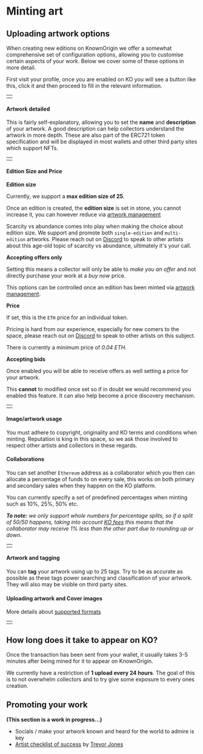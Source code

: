 # Minting art

## Uploading artwork options

When creating new editions on KnownOrigin we offer a somewhat comprehensive set of configuration options, 
allowing you to customise certain aspects of your work. Below we cover some of these options in more detail. 

First visit your profile, once you are enabled on KO you will see a button like this, click it and then proceed to fill in the relevant information. 

<table><tr><td>
<img :src="$withBase('/creating-editions/minting-button.png')">
</td></tr></table>

#### Artwork detailed

This is fairly self-explanatory, allowing you to set the **name** and **description** of your artwork. 
A good description can help collectors understand the artwork in more depth. These are also part of the ERC721 token 
specification and will be displayed in most wallets and other third party sites which support NFTs.

<table><tr><td>
<img :src="$withBase('/creating-editions/artwork-details.png')">
</td></tr></table>

#### Edition Size and Price  

**Edition size**

Currently, we support a **max edition size of 25**.

Once an edition is created, the **edition size** is set in stone, you cannot increase it, you can however 
reduce via [artwork management](./artwork-management.md)   

Scarcity vs abundance comes into play when making the choice about edition size.
We support and promote both `single-edition` and `multi-edition` artworks. 
Please reach out on [Discord](https://discord.gg/2whPWbq) to speak to other artists about this age-old topic of 
scarcity vs abundance, ultimately it's your call. 

**Accepting offers only**

Setting this means a collector will only be able to _make you an offer_ and not directly purchase your work at a _buy now_ price.

This options can be controlled once an edition has been minted via [artwork management](./artwork-management.md).

**Price**

If set, this is the `ETH` price for an individual token.

Pricing is hard from our experience, especially for new comers to the space, please reach out on 
[Discord](https://discord.gg/2whPWbq) to speak to other artists on this subject. 

There is currently a minimum price of _0.04 ETH_.

**Accepting bids**

Once enabled you will be able to receive offers as well setting a price for your artwork.

This **cannot** to modified once set so if in doubt we would recommend you enabled this feature. 
It can also help become a price discovery mechanism.

<table><tr><td>
<img :src="$withBase('/creating-editions/edition-size-and-price.png')">
</td></tr></table>

#### Image/artwork usage

You must adhere to copyright, originality and KO terms and conditions when minting. Reputation is king in this space, so
 we ask those involved to respect other artists and collectors in these regards.

#### Collaborations

You can set another `Ethereum` address as a collaborator which you then can allocate a percentage of funds to on every sale,
 this works on both primary and secondary sales when they happen on the KO platform.

You can currently specify a set of predefined percentages when minting such as 10%, 25%, 50% etc.

_**To note:** we only support whole numbers for percentage splits, so if a split of 50/50 happens, taking into account 
[KO fees](./fee-strucutre.md) this means that the collaborator may receive 1% less than the other part due to rounding up or down._

<table><tr><td>
<img :src="$withBase('/creating-editions/collaborators.png')">
</td></tr></table>

#### Artwork and tagging

You can **tag** your artwork using up to 25 tags. Try to be as accurate as possible as these tags power searching 
and classification of your artwork. They will also may be visible on third party sites.
 
#### Uploading artwork and Cover images

More details about [supported formats](./supported-formats.md)   

<table><tr><td>
<img :src="$withBase('/creating-editions/upload-artwork.png')">
</td></tr></table>

## How long does it take to appear on KO?

Once the transaction has been sent from your wallet, it usually takes 3-5 minutes after being mined for it to 
appear on KnownOrigin. 

We currently have a restriction of **1 upload every 24 hours**. The goal of this is to not overwhelm collectors and to try
 give some exposure to every ones creation.

## Promoting your work

**(This section is a work in progress...)**

* Socials / make your artwork known and heard for the world to admire is key
* [Artist checklist of success](https://www.trevorjonesart.com/blog/artist-checklist-for-success) by [Trevor Jones](https://knownorigin.io/trevor-jones)
